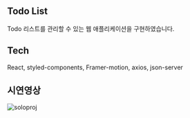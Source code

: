 ## Todo List
Todo 리스트를 관리할 수 있는 웹 애플리케이션을 구현하였습니다.

## Tech
React, styled-components, Framer-motion, axios, json-server

## 시연영상
![soloproj](https://user-images.githubusercontent.com/106587166/196373566-e64793d5-b586-45a4-a16c-16721ce27dc2.gif)
